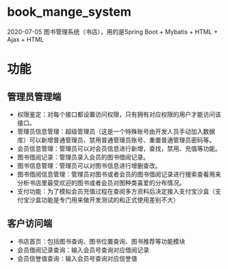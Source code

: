 # book_mange_system
2020-07-05 图书管理系统（书店），用的是Spring Boot + Mybatis + HTML + Ajax + HTML
# 功能
## 管理员管理端
- 权限鉴定：对每个接口都设置访问权限，只有拥有对应权限的用户才能访问该接口。
- 管理员信息管理：超级管理员（这是一个特殊账号由开发人员手动加入数据库）可以新增普通管理员、禁用普通管理员账号、重置普通管理员密码等。
- 会员信息管理：管理员可以对会员信息进行新增，查找，禁用、充值等功能。
- 图书借阅记录：管理员录入会员的图书借阅记录。
- 图书信息管理：管理员可以对图书信息进行增删查改。
- 图书借阅信息管理：管理员对图书或者会员的图书借阅记录进行搜索查看用来分析书店里最受欢迎的图书或者会员对图种类喜爱的分布情况。
- 支付功能：为了模拟会员充值过程在查阅多方资料后决定接入支付宝沙盒（支付宝沙盒功能是专门用来做开发测试的和正式使用差别不大）
## 客户访问端
- 书店首页：包括图书查询、图书位置查询、图书推荐等功能模块
- 会员借阅记录查询：输入会员号查询对应借阅记录
- 会员信誉值查询：输入会员号查询对应信誉值

